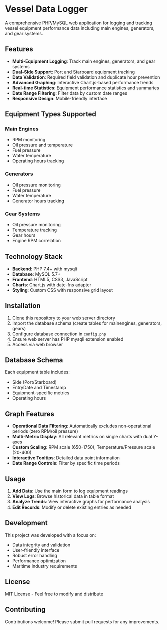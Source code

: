 # Vessel Data Logger

A comprehensive PHP/MySQL web application for logging and tracking vessel equipment performance data including main engines, generators, and gear systems.

## Features

- **Multi-Equipment Logging**: Track main engines, generators, and gear systems
- **Dual-Side Support**: Port and Starboard equipment tracking
- **Data Validation**: Required field validation and duplicate hour prevention
- **Advanced Graphing**: Interactive Chart.js-based performance trends
- **Real-time Statistics**: Equipment performance statistics and summaries
- **Date Range Filtering**: Filter data by custom date ranges
- **Responsive Design**: Mobile-friendly interface

## Equipment Types Supported

### Main Engines
- RPM monitoring
- Oil pressure and temperature
- Fuel pressure
- Water temperature
- Operating hours tracking

### Generators
- Oil pressure monitoring
- Fuel pressure
- Water temperature
- Generator hours tracking

### Gear Systems
- Oil pressure monitoring
- Temperature tracking
- Gear hours
- Engine RPM correlation

## Technology Stack

- **Backend**: PHP 7.4+ with mysqli
- **Database**: MySQL 5.7+
- **Frontend**: HTML5, CSS3, JavaScript
- **Charts**: Chart.js with date-fns adapter
- **Styling**: Custom CSS with responsive grid layout

## Installation

1. Clone this repository to your web server directory
2. Import the database schema (create tables for mainengines, generators, gears)
3. Configure database connection in `config.php`
4. Ensure web server has PHP mysqli extension enabled
5. Access via web browser

## Database Schema

Each equipment table includes:
- Side (Port/Starboard)
- EntryDate and Timestamp
- Equipment-specific metrics
- Operating hours

## Graph Features

- **Operational Data Filtering**: Automatically excludes non-operational periods (zero RPM/oil pressure)
- **Multi-Metric Display**: All relevant metrics on single charts with dual Y-axes
- **Custom Scaling**: RPM scale (650-1750), Temperature/Pressure scale (20-400)
- **Interactive Tooltips**: Detailed data point information
- **Date Range Controls**: Filter by specific time periods

## Usage

1. **Add Data**: Use the main form to log equipment readings
2. **View Logs**: Browse historical data in table format
3. **Analyze Trends**: View interactive graphs for performance analysis
4. **Edit Records**: Modify or delete existing entries as needed

## Development

This project was developed with a focus on:
- Data integrity and validation
- User-friendly interface
- Robust error handling
- Performance optimization
- Maritime industry requirements

## License

MIT License - Feel free to modify and distribute

## Contributing

Contributions welcome! Please submit pull requests for any improvements.
